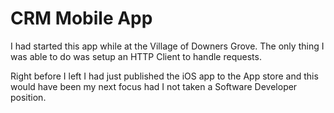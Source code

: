 # CRM Mobile App

I had started this app while at the Village of Downers Grove. The only thing I was able to do was setup an HTTP Client to handle requests.

Right before I left I had just published the iOS app to the App store and this would have been my next focus had I not taken a Software Developer position. 